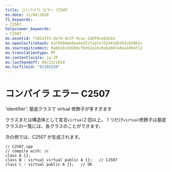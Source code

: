 ```yaml
---
title: コンパイラ エラー C2507
ms.date: 11/04/2016
f1_keywords:
- C2507
helpviewer_keywords:
- C2507
ms.assetid: f102aff5-de7d-4c3f-9cac-2ddf9ce02b14
ms.openlocfilehash: 63f9594eb9ee8a251faafe7323418b343c03063c
ms.sourcegitcommit: 0ab61bc3d2b6cfbd52a16c6ab2b97a8ea1864f12
ms.translationtype: MT
ms.contentlocale: ja-JP
ms.lasthandoff: 04/23/2019
ms.locfileid: "62165230"
---
```

# <a name="compiler-error-c2507"></a>コンパイラ エラー C2507

'identifier': 基底クラスで virtual 修飾子が多すぎます

クラスまたは構造体として宣言`virtual`2 回以上。 1 つだけ`virtual`修飾子は基底クラスの一覧には、各クラスのことができます。

次の例では、C2507 が生成されます。

```
// C2507.cpp
// compile with: /c
class A {};
class B : virtual virtual public A {};   // C2507
class C : virtual public A {};   // OK
```